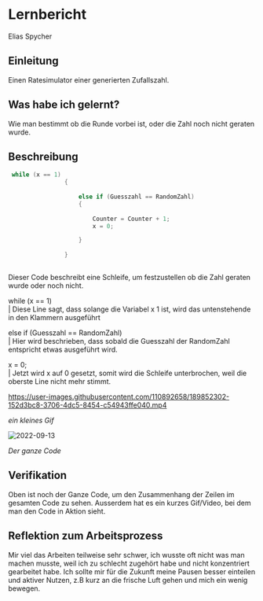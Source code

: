 # Lernbericht

Elias Spycher

## Einleitung

Einen Ratesimulator einer generierten Zufallszahl.

## Was habe ich gelernt?

Wie man bestimmt ob die Runde vorbei ist, oder die Zahl noch nicht geraten wurde.

## Beschreibung

```C#                                                    
 while (x == 1)                                                  
                {
              
                    else if (Guesszahl == RandomZahl)
                    {
   
                        Counter = Counter + 1;
                        x = 0;

                    }
                    
                }  
                
```                                                         


Dieser Code beschreibt eine Schleife, um festzustellen ob die Zahl geraten wurde oder noch nicht. 



while (x == 1)   
                          | Diese Line sagt, dass solange die Variabel x 1 ist, 
                           wird das untenstehende in den Klammern ausgeführt
  
else if (Guesszahl == RandomZahl)          
                          | Hier wird beschrieben, dass sobald die Guesszahl der RandomZahl 
                           entspricht etwas ausgeführt wird.
  
x = 0;                            
                          | Jetzt wird x auf 0 gesetzt, somit wird die Schleife unterbrochen, 
                           weil die oberste Line nicht mehr stimmt.




https://user-images.githubusercontent.com/110892658/189852302-152d3bc8-3706-4dc5-8454-c54943ffe040.mp4


*ein kleines Gif*                                                      
                                 

![2022-09-13](https://user-images.githubusercontent.com/110892658/189839376-084ae68d-7495-4cd0-8c78-7438f136fe99.png)


*Der ganze Code*
                                            
## Verifikation

Oben ist noch der Ganze Code, um den Zusammenhang der Zeilen im gesamten Code zu sehen. 
Ausserdem hat es ein kurzes Gif/Video, bei dem man den Code in Aktion sieht.


## Reflektion zum Arbeitsprozess

Mir viel das Arbeiten teilweise sehr schwer, ich wusste oft nicht was man machen musste, weil ich zu schlecht zugehört habe und nicht konzentriert gearbeitet habe. Ich sollte mir für die Zukunft meine Pausen besser einteilen und aktiver Nutzen, z.B kurz an die frische Luft gehen und mich ein wenig bewegen.






